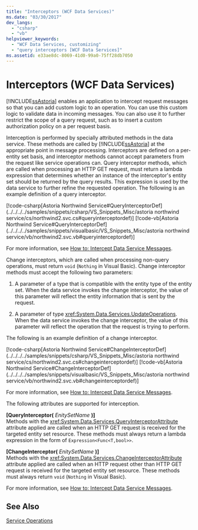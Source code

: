 ```yaml
---
title: "Interceptors (WCF Data Services)"
ms.date: "03/30/2017"
dev_langs: 
  - "csharp"
  - "vb"
helpviewer_keywords: 
  - "WCF Data Services, customizing"
  - "query interceptors [WCF Data Services]"
ms.assetid: e33ae8dc-8069-41d0-99a0-75ff28db7050
---
```

# Interceptors (WCF Data Services)
[!INCLUDE[ssAstoria](../../../../includes/ssastoria-md.md)] enables an application to intercept request messages so that you can add custom logic to an operation. You can use this custom logic to validate data in incoming messages. You can also use it to further restrict the scope of a query request, such as to insert a custom authorization policy on a per request basis.  
  
 Interception is performed by specially attributed methods in the data service. These methods are called by [!INCLUDE[ssAstoria](../../../../includes/ssastoria-md.md)] at the appropriate point in message processing. Interceptors are defined on a per-entity set basis, and interceptor methods cannot accept parameters from the request like service operations can. Query interceptor methods, which are called when processing an HTTP GET request, must return a lambda expression that determines whether an instance of the interceptor's entity set should be returned by the query results. This expression is used by the data service to further refine the requested operation. The following is an example definition of a query interceptor.  
  
 [!code-csharp[Astoria Northwind Service#QueryInterceptorDef](../../../../samples/snippets/csharp/VS_Snippets_Misc/astoria northwind service/cs/northwind2.svc.cs#queryinterceptordef)]
 [!code-vb[Astoria Northwind Service#QueryInterceptorDef](../../../../samples/snippets/visualbasic/VS_Snippets_Misc/astoria northwind service/vb/northwind2.svc.vb#queryinterceptordef)]  
  
 For more information, see [How to: Intercept Data Service Messages](../../../../docs/framework/data/wcf/how-to-intercept-data-service-messages-wcf-data-services.md).  
  
 Change interceptors, which are called when processing non-query operations, must return `void` (`Nothing` in Visual Basic). Change interceptor methods must accept the following two parameters:  
  
1.  A parameter of a type that is compatible with the entity type of the entity set. When the data service invokes the change interceptor, the value of this parameter will reflect the entity information that is sent by the request.  
  
2.  A parameter of type <xref:System.Data.Services.UpdateOperations>. When the data service invokes the change interceptor, the value of this parameter will reflect the operation that the request is trying to perform.  
  
 The following is an example definition of a change interceptor.  
  
 [!code-csharp[Astoria Northwind Service#ChangeInterceptorDef](../../../../samples/snippets/csharp/VS_Snippets_Misc/astoria northwind service/cs/northwind2.svc.cs#changeinterceptordef)]
 [!code-vb[Astoria Northwind Service#ChangeInterceptorDef](../../../../samples/snippets/visualbasic/VS_Snippets_Misc/astoria northwind service/vb/northwind2.svc.vb#changeinterceptordef)]  
  
 For more information, see [How to: Intercept Data Service Messages](../../../../docs/framework/data/wcf/how-to-intercept-data-service-messages-wcf-data-services.md).  
  
 The following attributes are supported for interception.  
  
 **[QueryInterceptor(** *EnitySetName* **)]**  
 Methods with the <xref:System.Data.Services.QueryInterceptorAttribute> attribute applied are called when an HTTP GET request is received for the targeted entity set resource. These methods must always return a lambda expression in the form of `Expression<Func<T,bool>>`.  
  
 **[ChangeInterceptor(** *EnitySetName* **)]**  
 Methods with the <xref:System.Data.Services.ChangeInterceptorAttribute> attribute applied are called when an HTTP request other than HTTP GET request is received for the targeted entity set resource. These methods must always return `void` (`Nothing` in Visual Basic).  
  
 For more information, see [How to: Intercept Data Service Messages](../../../../docs/framework/data/wcf/how-to-intercept-data-service-messages-wcf-data-services.md).  
  
## See Also  
 [Service Operations](../../../../docs/framework/data/wcf/service-operations-wcf-data-services.md)
